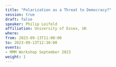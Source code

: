 ```yaml
---
title: "Polarization as a Threat to Democracy?"
session: true
draft: false
speaker: Philip Leifeld
affiliation: University of Essex, UK
where:
from: 2023-09-13T11:00:00
to: 2023-09-13T12:30:00
events:
- MMM Workshop September 2023
weight: 1
---
```

